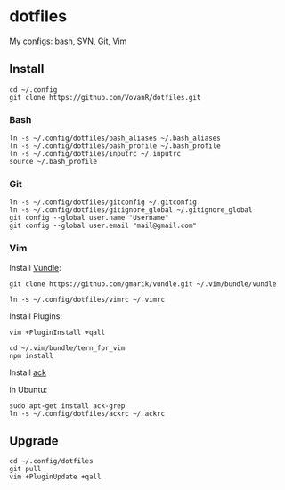 # dotfiles

My configs: bash, SVN, Git, Vim

## Install

```
cd ~/.config
git clone https://github.com/VovanR/dotfiles.git
```

### Bash

```
ln -s ~/.config/dotfiles/bash_aliases ~/.bash_aliases
ln -s ~/.config/dotfiles/bash_profile ~/.bash_profile
ln -s ~/.config/dotfiles/inputrc ~/.inputrc
source ~/.bash_profile
```

### Git

```
ln -s ~/.config/dotfiles/gitconfig ~/.gitconfig
ln -s ~/.config/dotfiles/gitignore_global ~/.gitignore_global
git config --global user.name "Username"
git config --global user.email "mail@gmail.com"
```

### Vim

Install [Vundle](https://github.com/gmarik/Vundle.vim):
```
git clone https://github.com/gmarik/vundle.git ~/.vim/bundle/vundle
```

```
ln -s ~/.config/dotfiles/vimrc ~/.vimrc
```

Install Plugins:
```
vim +PluginInstall +qall
```

```
cd ~/.vim/bundle/tern_for_vim
npm install
```

Install [ack](http://beyondgrep.com/install/)

in Ubuntu:
```
sudo apt-get install ack-grep
ln -s ~/.config/dotfiles/ackrc ~/.ackrc
```

## Upgrade

```
cd ~/.config/dotfiles
git pull
vim +PluginUpdate +qall
```
